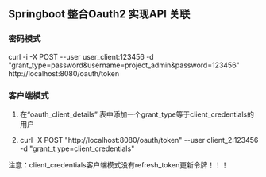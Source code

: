 ## Springboot 整合Oauth2 实现API 关联

### 密码模式
curl -i -X POST --user user_client:123456 -d "grant_type=password&username=project_admin&password=123456" http://localhost:8080/oauth/token

### 客户端模式

1. 在“oauth_client_details” 表中添加一个grant_type等于client_credentials的用户

2. curl -X POST "http://localhost:8080/oauth/token" --user client_2:123456 -d "grant_t ype=client_credentials"

注意：client_credentials客户端模式没有refresh_token更新令牌！！！


